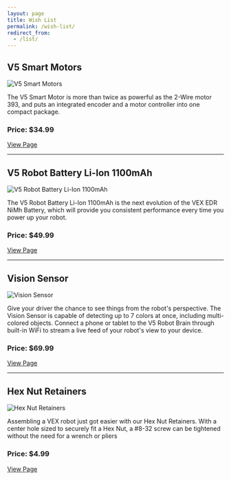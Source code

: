 ```yaml
---
layout: page
title: Wish List
permalink: /wish-list/
redirect_from:
  - /list/
---
```


## V5 Smart Motors

![V5 Smart Motors](https://www.vexrobotics.com/media/catalog/product/cache/1/small_image/300x/17f82f742ffe127f42dca9de82fb58b1/m/o/motor_1.jpg)

The V5 Smart Motor is more than twice as powerful as the 2-Wire motor 393, and puts an integrated encoder and a motor controller into one compact package.

### Price: $34.99

[View Page](https://www.vexrobotics.com/vexedr/products/v5-products/276-4840.html)

-----------------

## V5 Robot Battery Li-Ion 1100mAh

![V5 Robot Battery Li-Ion 1100mAh](https://www.vexrobotics.com/media/catalog/product/cache/1/small_image/300x/17f82f742ffe127f42dca9de82fb58b1/b/a/battery.jpg)

The V5 Robot Battery Li-Ion 1100mAh is the next evolution of the VEX EDR NiMh Battery, which will provide you consistent performance every time you power up your robot.

### Price: $49.99

[View Page](https://www.vexrobotics.com/vexedr/products/v5-products/276-4811.html)

-----------------

## Vision Sensor

![Vision Sensor](https://www.vexrobotics.com/media/catalog/product/cache/1/small_image/300x/17f82f742ffe127f42dca9de82fb58b1/v/i/visionsensor.jpg)

Give your driver the chance to see things from the robot's perspective. The Vision Sensor is capable of detecting up to 7 colors at once, including multi-colored objects. Connect a phone or tablet to the V5 Robot Brain through built-in WiFi to stream a live feed of your robot's view to your device.

### Price: $69.99

[View Page](https://www.vexrobotics.com/vexedr/products/v5-products/276-4850.html)

-----------------

## Hex Nut Retainers

![Hex Nut Retainers](https://www.vexrobotics.com/media/catalog/product/cache/1/small_image/300x/17f82f742ffe127f42dca9de82fb58b1/2/1/217-6481_1.jpg)

Assembling a VEX robot just got easier with our Hex Nut Retainers. With a center hole sized to securely fit a Hex Nut, a #8-32 screw can be tightened without the need for a wrench or pliers

### Price: $4.99

[View Page](https://www.vexrobotics.com/vexedr/products/v5-products/nut-retainers.html)
